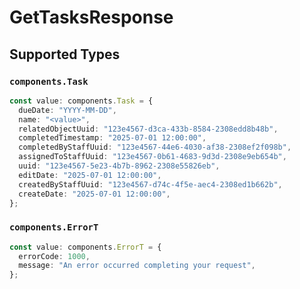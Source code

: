# GetTasksResponse


## Supported Types

### `components.Task`

```typescript
const value: components.Task = {
  dueDate: "YYYY-MM-DD",
  name: "<value>",
  relatedObjectUuid: "123e4567-d3ca-433b-8584-2308edd8b48b",
  completedTimestamp: "2025-07-01 12:00:00",
  completedByStaffUuid: "123e4567-44e6-4030-af38-2308ef2f098b",
  assignedToStaffUuid: "123e4567-0b61-4683-9d3d-2308e9eb654b",
  uuid: "123e4567-5e23-4b7b-8962-2308e55826eb",
  editDate: "2025-07-01 12:00:00",
  createdByStaffUuid: "123e4567-d74c-4f5e-aec4-2308ed1b662b",
  createDate: "2025-07-01 12:00:00",
};
```

### `components.ErrorT`

```typescript
const value: components.ErrorT = {
  errorCode: 1000,
  message: "An error occurred completing your request",
};
```

